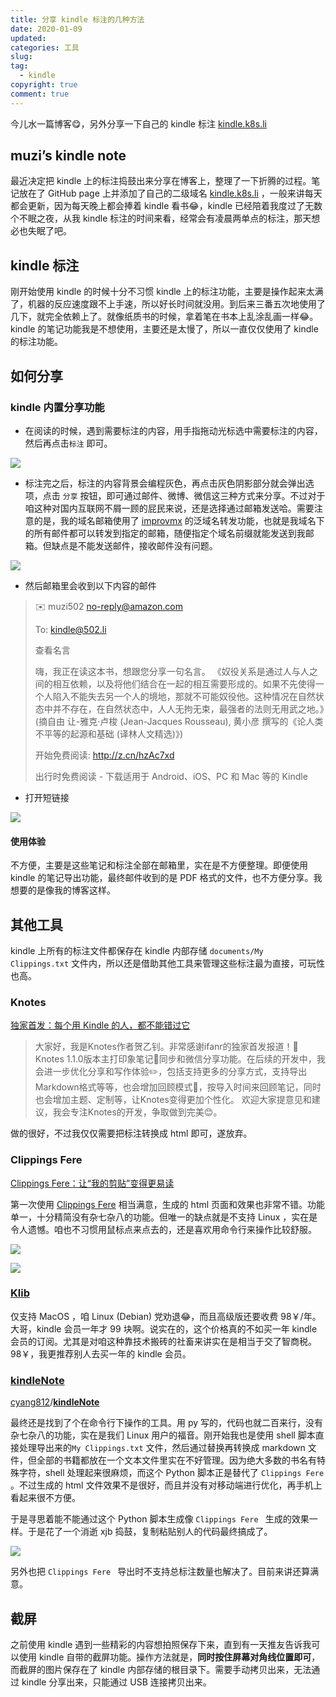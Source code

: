 ```yaml
---
title: 分享 kindle 标注的几种方法
date: 2020-01-09
updated:
categories: 工具
slug:
tag:
  - kindle
copyright: true
comment: true
---
```


今儿水一篇博客😋，另外分享一下自己的 kindle 标注 [kindle.k8s.li](https://kindle.k8s.li/)

## muzi’s kindle note

最近决定把 kindle 上的标注捣鼓出来分享在博客上，整理了一下折腾的过程。笔记放在了 GitHub page 上并添加了自己的二级域名 [kindle.k8s.li](https://kindle.k8s.li) ，一般来讲每天都会更新，因为每天晚上都会捧着 kindle 看书😂，kindle 已经陪着我度过了无数个不眠之夜，从我 kindle 标注的时间来看，经常会有凌晨两单点的标注，那天想必也失眠了吧。

## kindle 标注

刚开始使用 kindle 的时候十分不习惯 kindle 上的标注功能，主要是操作起来太满了，机器的反应速度跟不上手速，所以好长时间就没用。到后来三番五次地使用了几下，就完全依赖上了。就像纸质书的时候，拿着笔在书本上乱涂乱画一样😂。kindle 的笔记功能我是不想使用，主要还是太慢了，所以一直仅仅使用了 kindle 的标注功能。

## 如何分享

### kindle 内置分享功能

- 在阅读的时候，遇到需要标注的内容，用手指拖动光标选中需要标注的内容，然后再点击`标注` 即可。

![](https://p.k8s.li/20200109191811489.png)

- 标注完之后，标注的内容背景会编程灰色，再点击灰色阴影部分就会弹出选项，点击 `分享` 按钮，即可通过邮件、微博、微信这三种方式来分享。不过对于咱这种对国内互联网不屑一顾的屁民来说，还是选择通过邮箱发送哈。需要注意的是，我的域名邮箱使用了 [improvmx](https://improvmx.com/) 的泛域名转发功能，也就是我域名下的所有邮件都可以转发到指定的邮箱，随便指定个域名前缀就能发送到我邮箱。但缺点是不能发送邮件，接收邮件没有问题。

![](https://p.k8s.li/20200109192253050.png)

- 然后邮箱里会收到以下内容的邮件

> ✉️ muzi502 <no-reply@amazon.com>
>
> To: <kindle@502.li>
>
> 查看名言
>
> 嗨，我正在读这本书，想跟您分享一句名言。
> 《奴役关系是通过人与人之间的相互依赖，以及将他们结合在一起的相互需要形成的。如果不先使得一个人陷入不能失去另一个人的境地，那就不可能奴役他。这种情况在自然状态中并不存在，在自然状态中，人人无拘无束，最强者的法则无用武之地。》(摘自由 让-雅克·卢梭 (Jean-Jacques Rousseau), 黄小彦 撰写的《论人类不平等的起源和基础 (译林人文精选)》)
>
> 开始免费阅读: http://z.cn/hzAc7xd
>
> 出行时免费阅读 - 下载适用于 Android、iOS、PC 和 Mac 等的 Kindle

- 打开短链接

![](https://p.k8s.li/20200109192923891.png)

#### 使用体验

不方便，主要是这些笔记和标注全部在邮箱里，实在是不方便整理。即便使用 kindle 的笔记导出功能，最终邮件收到的是 PDF 格式的文件，也不方便分享。我想要的是像我的博客这样。

## 其他工具

kindle 上所有的标注文件都保存在 kindle 内部存储 `documents/My Clippings.txt` 文件内，所以还是借助其他工具来管理这些标注最为直接，可玩性也高。

### Knotes

[独家首发：每个用 Kindle 的人，都不能错过它](https://www.ifanr.com/app/795954)

> 大家好，我是Knotes作者贺乙钊。非常感谢ifanr的独家首发报道！🙏 Knotes 1.1.0版本主打印象笔记🐘同步和微信分享功能。在后续的开发中，我会进一步优化分享和写作体验✏️，包括支持更多的分享方式，支持导出Markdown格式等等，也会增加回顾模式📖，按导入时间来回顾笔记，同时也会增加主题、定制等，让Knotes变得更加个性化。 欢迎大家提意见和建议，我会专注Knotes的开发，争取做到完美😊。

做的很好，不过我仅仅需要把标注转换成 html 即可，遂放弃。

### Clippings Fere

[Clippings Fere：让“我的剪贴”变得更易读](https://bookfere.com/post/110.html)

第一次使用 [Clippings Fere](https://bookfere.com/post/110.html) 相当满意，生成的 html 页面和效果也非常不错。功能单一，十分精简没有杂七杂八的功能。但唯一的缺点就是不支持 Linux ，实在是令人遗憾。咱也不习惯用鼠标点来点去的，还是喜欢用命令行来操作比较舒服。

![](https://p.k8s.li/20200109200204852.png)

![](https://p.k8s.li/20200109200236874.png)

### [Klib](https://toolinbox.net/Klib/)

仅支持 MacOS ，咱 Linux (Debian) 党劝退😂，而且高级版还要收费 98￥/年。大哥，kindle 会员一年才 99 块啊。说实在的，这个价格真的不如买一年 kindle 会员的订阅。尤其是对咱这种靠技术搬砖的社畜来讲实在是相当于交了智商税。98￥，我更推荐别人去买一年的 kindle 会员。

### [kindleNote](https://github.com/cyang812/kindleNote)

[cyang812](https://github.com/cyang812)/**[kindleNote](https://github.com/cyang812/kindleNote)**

最终还是找到了个在命令行下操作的工具。用 py 写的，代码也就二百来行，没有杂七杂八的功能，实在是我们 Linux 用户的福音。刚开始我也是使用 shell 脚本直接处理导出来的``My Clippings.txt`` 文件，然后通过替换再转换成 markdown 文件，但全部的书籍都放在一个文本文件里实在不好管理。因为绝大多数的书名有特殊字符，shell 处理起来很麻烦，而这个 Python 脚本正是替代了 `Clippings Fere `。不过生成的 html 文件效果不是很好，而且并没有对移动端进行优化，再手机上看起来很不方便。

于是寻思着能不能通过这个 Python 脚本生成像 `Clippings Fere ` 生成的效果一样。于是花了一个消逝 xjb 捣鼓，复制粘贴别人的代码最终搞成了。

![](https://p.k8s.li/20200109200537555.png)

另外也把 `Clippings Fere ` 导出时不支持总标注数量也解决了。目前来讲还算满意。

## 截屏

之前使用 kindle 遇到一些精彩的内容想拍照保存下来，直到有一天推友告诉我可以使用 kindle 自带的截屏功能。操作方法就是，**同时按住屏幕对角线位置即可**，而截屏的图片保存在了 kindle 内部存储的根目录下。需要手动拷贝出来，无法通过 kindle 分享出来，只能通过 USB 连接拷贝出来。
